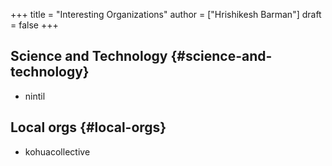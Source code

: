 +++
title = "Interesting Organizations"
author = ["Hrishikesh Barman"]
draft = false
+++

## Science and Technology {#science-and-technology}

-   nintil


## Local orgs {#local-orgs}

-   kohuacollective
